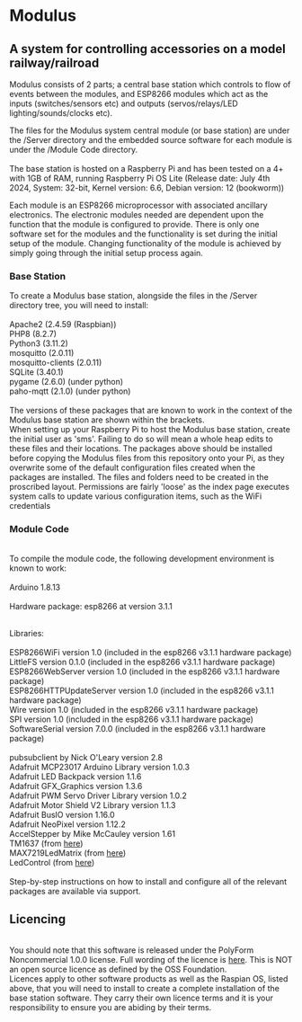 <h1>Modulus</h1>
<h2>A system for controlling accessories on a model railway/railroad</h2>
<p>
Modulus consists of 2 parts; a central base station which controls to flow of events between the modules, and ESP8266 modules which act as the inputs (switches/sensors etc) and outputs (servos/relays/LED lighting/sounds/clocks etc).
</p>
<p>
The files for the Modulus system central module (or base station) are under the /Server directory and the embedded source software for each module is under the /Module Code directory.
<br /><br />
The base station is hosted on a Raspberry Pi and has been tested on a 4+ with 1GB of RAM, running Raspberry Pi OS Lite
(Release date: July 4th 2024, System: 32-bit, Kernel version: 6.6, Debian version: 12 (bookworm))
</p>
<p>
Each module is an ESP8266 microprocessor with associated ancillary electronics. The electronic modules needed are dependent upon the function that the module is configured to provide. There is only one software set for the modules and the functionality is set during the initial setup of the module. Changing functionality of the module is achieved by simply going through the initial setup process again.
<h3>Base Station</h3>
<p>
To create a Modulus base station, alongside the files in the /Server directory tree, you will need to install:
<br /><br />
Apache2 (2.4.59 (Raspbian))<br />
PHP8 (8.2.7)<br />
Python3 (3.11.2)<br />
mosquitto (2.0.11)<br />
mosquitto-clients (2.0.11)<br />
SQLite (3.40.1)<br />
pygame (2.6.0) (under python)<br />
paho-mqtt (2.1.0) (under python)<br />
<br />
The versions of these packages that are known to work in the context of the Modulus base station are shown within the brackets.
<br />
When setting up your Raspberry Pi to host the Modulus base station, create the initial user as 'sms'. Failing to do so will mean a whole heap edits to these files and their locations. The packages above should be installed before copying the Modulus files from this repository onto your Pi, as they overwrite some of the default configuration files created when the packages are installed. The files and folders need to be created in the proscribed layout. Permissions are fairly 'loose' as the index page executes system calls to update various configuration items, such as the WiFi credentials
<br />
<h3>Module Code</h3>
<br />
To compile the module code, the following development environment is known to work:
<br /><br />
Arduino 1.8.13 <br /><br />
Hardware package: esp8266 at version 3.1.1<br /><br />

Libraries:<br /><br />
ESP8266WiFi version 1.0 (included in the esp8266 v3.1.1 hardware package)<br /> 
LittleFS version 0.1.0  (included in the esp8266 v3.1.1 hardware package)<br />
ESP8266WebServer version 1.0  (included in the esp8266 v3.1.1 hardware package)<br />
ESP8266HTTPUpdateServer version 1.0  (included in the esp8266 v3.1.1 hardware package)<br />
Wire version 1.0  (included in the esp8266 v3.1.1 hardware package)<br />
SPI version 1.0  (included in the esp8266 v3.1.1 hardware package)<br />
SoftwareSerial version 7.0.0  (included in the esp8266 v3.1.1 hardware package)<br />
<br />
pubsubclient by Nick O'Leary  version 2.8 <br />
Adafruit MCP23017 Arduino Library  version 1.0.3 <br />
Adafruit LED Backpack version 1.1.6 <br />
Adafruit GFX_Graphics version 1.3.6 <br />
Adafruit PWM Servo Driver Library version 1.0.2 <br />
Adafruit Motor Shield V2 Library version 1.1.3 <br />
Adafruit BusIO version 1.16.0 <br />
Adafruit NeoPixel version 1.12.2 <br />
AccelStepper by Mike McCauley version 1.61 <br />
TM1637 (from <a href="https://github.com/avishorp/TM1637">here</a>)<br />
MAX7219LedMatrix (from <a href="https://github.com/squix78/MAX7219LedMatrix">here</a>) <br />
LedControl (from <a href="https://code.google.com/archive/p/arudino-maxmatrix-library/">here</a>)<br />
<br />
Step-by-step instructions on how to install and configure all of the relevant packages are available via support.
<h2>Licencing</h2>
<br />
You should note that this software is released under the PolyForm Noncommercial 1.0.0 license. Full wording of the licence is <a href='https://github.com/polyformproject/polyform-licenses/blob/1.0.0/PolyForm-Noncommercial-1.0.0.md'>here</a>. This is NOT an open source licence as defined by the OSS Foundation.
<br />
Licences apply to other software products as well as the Raspian OS, listed above, that you will need to install to create a complete installation of the base station software. They carry their own licence terms and it is your responsibility to ensure you are abiding by their terms.

